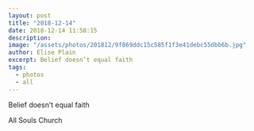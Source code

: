 ```yaml
---
layout: post
title: "2018-12-14"
date: 2018-12-14 11:58:15
description: 
image: "/assets/photos/201812/9f869ddc15c585f1f3e41debc55dbb6b.jpg"
author: Elise Plain
excerpt: Belief doesn’t equal faith
tags: 
  - photos
  - all
---
```


Belief doesn’t equal faith
<p></p>
All Souls Church